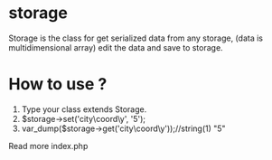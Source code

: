 # storage
Storage is the class for get serialized data from any storage, (data is multidimensional array) edit the data and save to storage.

# How to use ?
1) Type your class extends Storage.
2) $storage->set('city\coord\y', '5');
3) var_dump($storage->get('city\coord\y'));//string(1) "5"

Read more index.php
